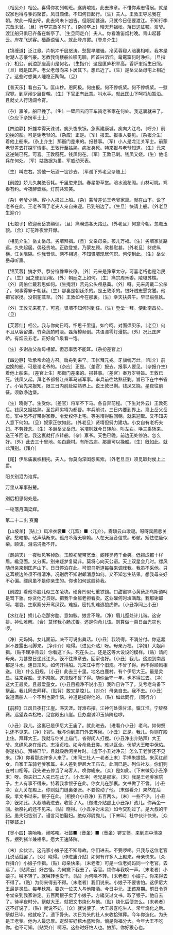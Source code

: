 <!-- { "loadSidebar": true } -->
〔相见介〕相公。喜得你初列朝班。遂膺峻擢。此去豫章。不惟你素志得展。就是奴家也得与爹妈聚首。风日颇佳。不知何日起行。〔生〕夫人。王敦王导忌我在朝。故此一麾出守。此去尙未卜凶吉。但限期甚迫。只就今日便要渡江。不知行李完备未曾。〔旦〕行李完备多时了。〔杂扮卒上〕晴天开祖帐。落日送征鞍。禀爷。渡江船只俱已齐备在新亭了。〔生旦同走介〕夫人。你看渔笛烟村晚。靑山起暮云。岸花飞送客。樯燕语留人。就此登舟罢。〔登舟介生〕 

【锦缠道】泛江皋。片帆冲千层怒涛。愁鬓早雕骚。冷芙蓉窥人暗裏相嘲。我本是射潮人志豪气豪。怎教我倚楼船长啸无聊。回首兴滔滔。鼋鼍窟何时净扫。〔旦指介〕相公。前边那座高山是何名。〔生指介〕这是匡庐积翠高。香炉峯烟生日照。〔旦〕旣是匡庐。老父老母向来卜居其下。想已近了。〔生〕是岳父岳母宅上相近了。这些时想眞人睡稳正陶陶。〔旦〕 

【普天乐】看白云飞。匡山杪。恩罔极。何由报。何不停帆桨。何不停帆桨。一慰寂寥。到庭闱少展昏朝。〔生〕下官正有此意。叫水手。就此匡山下呵将船暂泊。且就丈人行话阔今宵。

〔杂〕禀爷。船已挽了。〔生〕一壁厢去问王车骑老爷家在何处。我这裏就来了。〔杂应下杂扮军士上〕 

【四边静】奸雄幸得天诛讨。旄头夜来铄。急离建康城。疾向大江岛。〔呼介〕前边挽的船。可是谢老爷的。〔杂应〕正是。〔军〕报去。报事人要见。〔杂报介生〕着他上船来。〔杂上介生〕那衙门差来的。报甚事。〔军〕小人是龙江关军士。前蒙老爷差去打探军情事。王敦行至姑熟。病发身死。特来报与老爷知道。〔生〕元来这逆贼已死。可喜。王敦旣死。钱凤何在。〔军〕王敦已剿。钱凤又娆。〔生〕他屯兵在何处。〔军〕姑熟据为巢。军威动天表。

〔生〕叫左右。赏他一坛酒一锭钞去。〔军谢下外老旦杂随上〕 

【前腔】娇儿久矣绝音耗。千里忽来到。春星带草堂。暗水流花阁。山林可眺。鸡黍有约。今夜醉壶觞。灯前共欢笑。

〔杂〕老爷少待。容小人报过上船。〔杂〕蒙爷差访王老爷家裏。就在山下。说了老爷在此。王老爷同了老夫人亲自来迎。已到船边了。〔生旦〕快请上船。〔外老旦生迎介〕 

【七娘子】欣迎泰岳衣顚倒。〔旦〕痛暌违各天路辽。〔外老旦〕何意今朝。忽瞻玉貌。〔合〕灯花昨夜曾开爆。

〔相见介生〕岳丈岳母。劣壻拜揖。〔旦〕父亲母亲。孩儿万福。〔生〕劣壻家贫路远。久失起居。偶经贵地。正欲登堂。乃蒙左顾。欣甚慰甚。〔外老旦〕豺虎纵横。江关阻隔。你我音信。两不相通。不知贤壻现居何职。何便到此。〔生〕岳父岳母听禀。 

【锦芙蓉】媿才乔。忝分符豫章长僚。〔外〕元来是豫章太守。可喜老朽也是治民了。〔生〕因之便到山椒。〔外〕朝廷之上如何。〔生〕痛宗周禾黍。陵寝苏樵。〔外〕周伯仁戴若思如何。〔生掩泪〕苦元公头颅悬藁。〔外〕呀。元来周戴二公杀了。何事得罪于朝廷。〔生〕那裏是朝廷杀的。是王敦杀的。恨奸贼志愿贪饕。他把官家搅。没铜驼蒿草。〔外〕王敦如今在那裏。〔生〕幸天扶典午。早已翦氛妖。

〔外〕王敦元来死了。可喜。贤壻不知何时到任。〔生〕登堂一拜。便赴南昌矣。〔旦〕 

【芙蓉红】相公。我与你向日呵。怀思千里迢。如今呵。对面须臾乐。〔老旦〕何不且从容留滞。竹斋蔬酌时浇。磊落樽频倒。共语漂零灯漫挑。〔外〕况此匡庐峤。有烟云五老。正好向飞泉看一饱。

〔生〕多谢岳父岳母相留。但恐事势不能耳。〔杂扮差官上〕 

【四边静】钦承帝命追方召。扁舟到来早。玉帐拜元戎。牙旗统万灶。〔叫介〕前边挽的船。可是谢老爷的。〔杂应〕正是。〔差官〕报去。报事人要见。〔杂报介生〕着他上船来。〔差官上生〕那衙门差来的。报甚事。〔差官〕奉万岁特旨。王敦已死。钱凤又起。拜老爷都督江州军马诸军事。率兵前往姑熟征剿。旨已下在中书省了。小官先来报知。限三日内前赴姑熟界上。说王敦已剿。钱凤又娆。星夜往前征。须敎净边堡。

〔生〕晓得了。生受你。〔差官〕将军不下马。各自奔前程。〔下生对外云〕王敦死后。钱凤又据姑熟。圣旨拜劣壻为都督。率兵前讨。三日内要到界上。禀上岳父岳母。军中恐不好带得家眷。令爱权停上宅。等劣壻得胜回朝。就来迎取。又不知夫人意下何如。〔旦〕奴家正欲如此。〔外老旦〕贤壻但努力建功。小女自有老朽夫妇。不劳挂念。〔生〕多谢岳父岳母。劣壻则就今日转船。叫左右。唤三乘轿来。送王爷回宅。我这裏就打点转船。〔杂〕禀爷。天色已晚。前边无处停泊。怎么好。〔外〕此去三十里地。名白鹿村。有所古庙。那裏可以挽船。〔生〕旣如此。就此拜别。〔拜介〕 

【尾】伊尼庙裏权相托。夫人。你莫向深闺怨离索。〔外老旦旦〕须觅取封侯上上爵。

阳关别泪为谁挥。

万里从军事鼓鼙。

别后相思何处是。

一轮落月满梁辉。 

第二十二出
赛魔

【山坡羊】〔贴上〕风冷衣裳■〈兀监〉■〈兀介〉。雾琐云山叆叇。呀呀宾鴈悲关塞。愁暗排。砧声续断来。孤舟冷落无聊赖。人在天涯音信乖。形骸。娇怯怯瘦似柴。颐该。泪涓涓撒不开。

〔鹧鸪天〕一夜秋风客棹欹。玉颜初醒带宽垂。阁残吴苑千金笑。低损成都十样眉。纔见面。又分离。别来疑梦复疑非。莫将心向天公语。天上双星会几时。缥风随母亲来到匡庐山下。日日停泊在此。可恨乌斯道每每来调戏我。我虽不采他。只这耳根边终须不得淸净。况别后不知谢郞消息如何。又不知怎生结果。想我母亲好不心偏。缥风虽不是你亲生的。你也如何这般待我。 

【前腔】看他冷脸儿似三冬凌块。硬鼻凹似七重铁铠。口甜蜜钵心黄蘖那乌斯道呵是驽下骀。你贪他万贯财。把我千金躯老担看卖。这业礶何时塡满哉。我那谢郞呵。堪哀。生察察分开鸾凤钗。难捱。密扎扎难逃狼虎侪。〔小丑净同上小丑〕 

【水红花】娇儿心恋那穷胎。意如騃。娘言不睬。〔净〕眉儿蹙处计儿谐。这安排。神仙难解。〔合〕莫怪我心肠忒狠。还是你命儿该。则算做一百日血光灾也啰。

〔净〕元妈妈。女儿面前。决不可说出眞话。〔小丑〕我晓得。不消分付。你这蠢厮不要露出马脚来。〔净诨介〕晓得。〔进见介贴〕呀。母亲万福。〔净揖〕大姐拜揖。〔贴不理净背云〕你看这丫头。死在头上。还是这等大设设的模样。〔贴〕请问母亲。为甚整日坐此江头。旣不往豫章去。回家也好。〔小丑〕我儿。这边到南昌都是斗水。连日顶风。如何开得船。元来江中有个旧规。不曾了得。再不得顺风相送。〔贴〕什么旧规。〔小丑〕此去三十里。地名白鹿村。有个伊尼大王。最是灵显。往来客船。无不祭献。这规矩不曾了得。随你坐守一年。也不得过去。〔净〕这大王最灵。且最爱童女。〔小丑目视净不说小丑〕我昨日许下了。又亏老乌备下祭品。我儿同去拜拜。〔贴背〕敢又是腔儿。〔对介〕母亲自去。我不去。〔小丑〕说道满船人一个不到也要作恼。神道是抝得他的。〔贴〕如此同行。〔同行介〕 

【前腔】江风日夜打江崖。滞天涯。好难布摆。江神何处霈甘泽。鎭江淮。宁辞祭赛。远望森森松柏。见宫殿出山崖。且办虔诚叩玉仙阶也啰。

〔小丑〕我儿。这裏已是伊尼大王庙了。就此进去。〔进看介小丑〕老乌。如何祭礼还不见来。〔净〕妈妈。我与你到庙门外去等候。〔小丑〕正是。我儿。你则在殿上住。拜拜大王。我就与你关上庙门。省得闲人打搅。〔小丑净出介贴拜〕大王爷。念缥风身在烟花。志凌贞柏。如今命悬丑类。难以瓦全。伏望大王暗中保佑。得遂初心。拜祷已毕。且就殿后闲坐片时。〔虚下小丑对净云〕怎么王老爹还不见来。〔净〕你看那边许多人来了。〔末同三社人一老者上末〕手捧朱提银。来买红颜女。自家王车骑老爹家属。主人差到伊尼大王庙去。此间已是。列位社友。你们则在村口相等。我先进去停当了乌客人。唤你纔来。〔众〕是如此。〔下末做见小丑净末〕呀。你夫妇二人先已在此了。〔小丑净〕老兄是那家。〔末〕我是王老爹家院子。主人有事不得来。特着我拿银子在此。你女儿在那裏。文书做了不曾。〔小丑净〕女儿关在殿上。你则就门缝裏张张。不要惊动了他。〔末做看介〕果然在后殿。拿文书过来。银子在此。〔相换介小丑净〕五百两么。〔末〕一些不少。〔小丑净〕旣如此。大叔随我进去。收管了人。〔做进介贴虚上小丑净〕孩儿。你再坐一回。抬祭礼的还不见来。〔贴〕晓得。〔小丑净对末云〕如今交割过了。是大叔的干纪。愚夫妇吿别了。谩言河伯娶妇。绝似邓尉抛儿。〔下末叫〕社中伙计快来。〔众打锣鼓上〕 

【吴小四】笑咍咍。闹咳咳。社鼓■〈音夅〉■〈音夅〉锣又筛。来到庙中淸凉界。摆列猪羊兼梧帛。愿大王速降阶。

〔末〕众伙计。这元家小娘子还不知缘故。你们进去。不要啰唣。只我与这位老官儿说话就罢了。〔众〕晓得。〔作进庙介贴〕如何有许多人上殿来。母亲快来。〔众作揖介〕小娘子作揖。〔贴〕母亲快来。〔末老者〕可是一位老妈妈同一个老官。去远了。〔贴背云〕好古怪。为何撇下我去了。客官。烦你与我唤一声。〔末老者〕小娘子。唤不转了。就唤转也没干。〔贴〕为何唤不转。〔末老者〕小娘子。你来得去不得了。〔贴〕为何来得去不得。〔末老者〕我们说来。小娘子不要害怕。这伊尼大王最是灵显。每年秋祭。要送一位夫人与他陪酒。今日中元。正该祭期。前日令尊令堂亲到我家讲定。五百两银子卖了小娘子。方纔交过文书。取了银子。他自去了。待半夜时分。祭献大王。就把文书烧化与他。〔贴〕烧化后便怎么。〔末老者〕这不好说了。〔贴〕就说不妨。〔众〕就说便了。大王最喜吃生人。常年烧化之后。祭献已毕。他就吃了。遗下骨头。次日为头的社人来收拾殡葬。今年你造化。为头是王老爹。他为人最忠厚。定然买好棺木盛殓你。倘是你福分大。今年大王不吃你。也不可知。〔贴哭介〕啊呀。这些时好怕人也。娘那。你好狠心也。 

